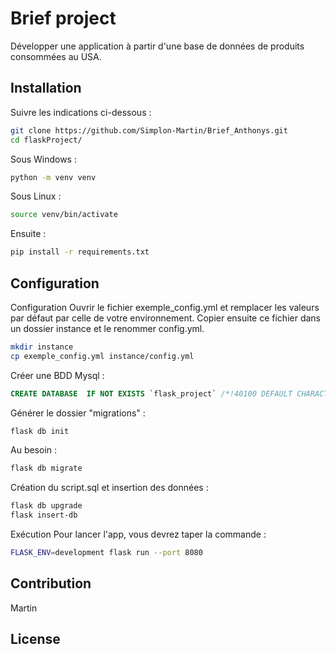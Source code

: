 # Brief project
Développer une application à partir d'une base de données de produits consommées au USA.

## Installation

Suivre les indications ci-dessous :

```bash
git clone https://github.com/Simplon-Martin/Brief_Anthonys.git
cd flaskProject/
```

Sous Windows : 

```bash
python -m venv venv
```

Sous Linux : 

```bash
source venv/bin/activate
```

Ensuite : 

```bash
pip install -r requirements.txt
```

## Configuration

Configuration
Ouvrir le fichier exemple_config.yml et remplacer les valeurs par défaut par celle de votre environnement. Copier ensuite ce fichier dans un dossier instance et le renommer config.yml.

```bash
mkdir instance
cp exemple_config.yml instance/config.yml
```
Créer une BDD Mysql :
```sql
CREATE DATABASE  IF NOT EXISTS `flask_project` /*!40100 DEFAULT CHARACTER SET utf8mb4 */ /*!80016 DEFAULT ENCRYPTION='N' */;
```

Générer le dossier "migrations" :
```bash
flask db init
```
Au besoin : 
```bash
flask db migrate
```
Création du script.sql et insertion des données : 
```bash
flask db upgrade
flask insert-db
```

Exécution
Pour lancer l'app, vous devrez taper la commande :

```bash
FLASK_ENV=development flask run --port 8080
```


## Contribution
Martin

## License
